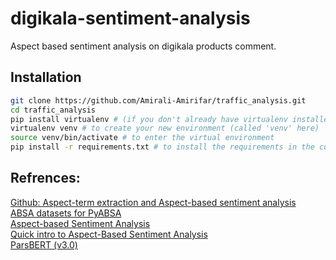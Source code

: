 # digikala-sentiment-analysis
Aspect based sentiment analysis on digikala products comment.

## Installation
```sh
git clone https://github.com/Amirali-Amirifar/traffic_analysis.git
cd traffic_analysis
pip install virtualenv # (if you don't already have virtualenv installed)
virtualenv venv # to create your new environment (called 'venv' here)
source venv/bin/activate # to enter the virtual environment
pip install -r requirements.txt # to install the requirements in the current environment
```



## Refrences: 

[Github: Aspect-term extraction and Aspect-based sentiment analysis](https://github.com/nicolezattarin/BERT-Aspect-Based-Sentiment-Analysis)\
[ABSA datasets for PyABSA](https://github.com/yangheng95/ABSADatasets)\
[Aspect-based Sentiment Analysis](https://github.com/1tangerine1day/Aspect-Term-Extraction-and-Analysis)\
[Quick intro to Aspect-Based Sentiment Analysis](https://medium.com/nlplanet/quick-intro-to-aspect-based-sentiment-analysis-c8888a09eda7)\
[ParsBERT (v3.0)](https://huggingface.co/HooshvareLab/bert-fa-zwnj-base)